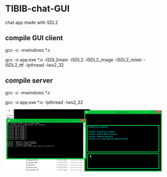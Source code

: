 # TIBIB-chat-GUI

chat app made with SDL2

## compile GUI client


gcc -c -mwindows *.c

gcc -o app.exe *.o  -lSDL2main -lSDL2 -lSDL2_image -lSDL2_mixer -lSDL2_ttf -lpthread -lws2_32


## compile server


gcc -c -mwindows *.c

gcc -o app.exe *.o -lpthread -lws2_32


![demo](screenshot.png)
